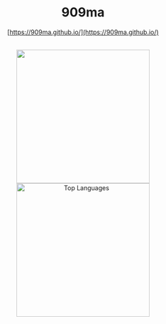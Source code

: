 <div align="center">

# 909ma

[https://909ma.github.io/](https://909ma.github.io/)

<br>

<img align="center" src="http://mazandi.herokuapp.com/api?handle=xn132hb7&theme=warm" style="width: 300px;">

<br>

<a href="https://github.com/909ma/github-readme-stats">
  <img align="center" src="https://github-readme-stats.vercel.app/api/top-langs/?username=909ma&hide=html,css,PLSQL" alt="Top Languages" style="width: 300px;">
</a>

</div>


<!--
**909ma/909ma** is a ✨ _special_ ✨ repository because its `README.md` (this file) appears on your GitHub profile.

Here are some ideas to get you started:

- 🔭 I’m currently working on ...
- 🌱 I’m currently learning ...
- 👯 I’m looking to collaborate on ...
- 🤔 I’m looking for help with ...
- 💬 Ask me about ...
- 📫 How to reach me: ...
- 😄 Pronouns: ...
- ⚡ Fun fact: ...
-->
